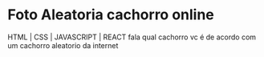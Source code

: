 # Foto Aleatoria cachorro online
HTML | CSS | JAVASCRIPT | REACT
fala qual cachorro vc é de acordo com um cachorro aleatorio da internet

